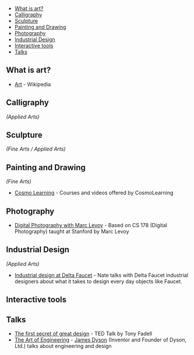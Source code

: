 
- [What is art?](#what-is-art)
- [Calligraphy](#calligraphy)
- [Sculpture](#sculpture)
- [Painting and Drawing](#painting-and-drawing)
- [Photography](#photography)
- [Industrial Design](#industrial-design)
- [Interactive tools](#interactive-tools)
- [Talks](#talks)

## What is art?
- [Art](https://en.wikipedia.org/wiki/Art) - Wikipedia

## Calligraphy
*(Applied Arts)*
## Sculpture
*(Fine Arts / Applied Arts)*
## Painting and Drawing
*(Fine Arts)*
- [Cosmo Learning](https://cosmolearning.org/topics/drawing/) - Courses and videos offered by CosmoLearning

## Photography
- [Digital Photography with Marc Levoy](https://cosmolearning.org/courses/digital-photography-with-marc-levoy/) - Based on CS 178 (Digital Photography) taught at Stanford by Marc Levoy
## Industrial Design
*(Applied Arts)*
- [Industrial design at Delta Faucet](https://youtu.be/c1ksrjRA678) - Nate talks with Delta Faucet industrial designers about what it takes to design every day objects like Faucet.


## Interactive tools

## Talks
- [The first secret of great design](https://youtu.be/9uOMectkCCs) - TED Talk by Tony Fadell
- [The Art of Engineering](https://archive.org/details/podcast_businessleadership-video_the-art-engineering_1000084846101) - [James Dyson](https://en.wikipedia.org/wiki/James_Dyson) (Inventor and Founder of Dyson, Ltd.) talks about engineering and design
